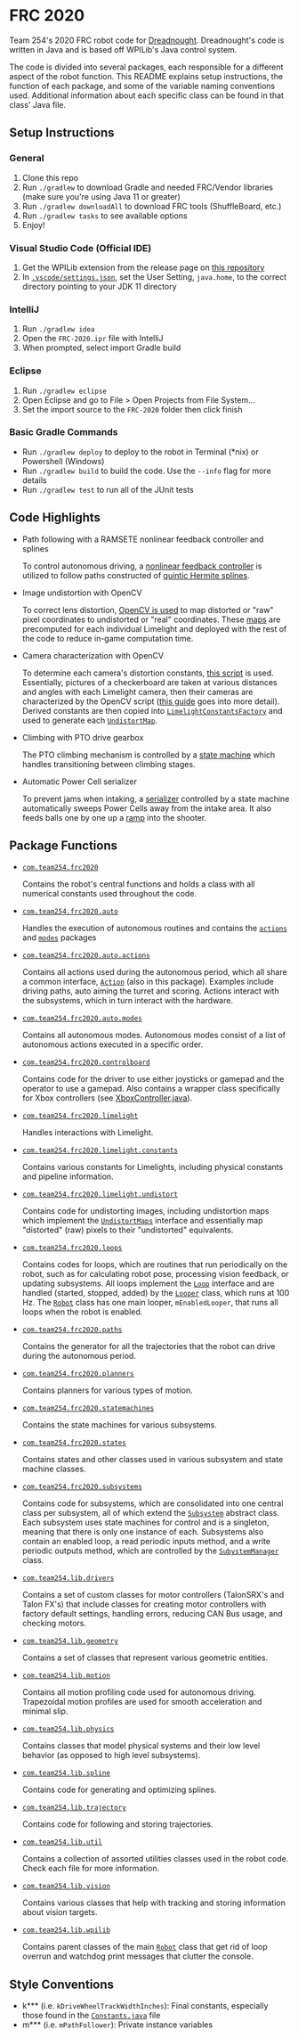 # FRC 2020

Team 254's 2020 FRC robot code for [Dreadnought](https://www.team254.com/first/2020/). Dreadnought's code is written in Java and is based off WPILib's Java control system.

The code is divided into several packages, each responsible for a different aspect of the robot function. This README explains setup instructions, the function of each package, and some of the variable naming conventions used. Additional information about each specific class can be found in that class' Java file.
## Setup Instructions

### General
1. Clone this repo
1. Run `./gradlew` to download Gradle and needed FRC/Vendor libraries (make sure you're using Java 11 or greater)
1. Run `./gradlew downloadAll` to download FRC tools (ShuffleBoard, etc.)
1. Run `./gradlew tasks` to see available options
1. Enjoy!

### Visual Studio Code (Official IDE)
1. Get the WPILib extension from the release page on [this repository](https://github.com/wpilibsuite/allwpilib/releases/latest)
2. In [`.vscode/settings.json`](.vscode/settings.json), set the User Setting, `java.home`, to the correct directory pointing to your JDK 11 directory

### IntelliJ
1. Run `./gradlew idea`
1. Open the `FRC-2020.ipr` file with IntelliJ
1. When prompted, select import Gradle build

### Eclipse
1. Run `./gradlew eclipse`
1. Open Eclipse and go to File > Open Projects from File System...
1. Set the import source to the `FRC-2020` folder then click finish

### Basic Gradle Commands
* Run `./gradlew deploy` to deploy to the robot in Terminal (*nix) or Powershell (Windows)
* Run `./gradlew build` to build the code.  Use the `--info` flag for more details
* Run `./gradlew test` to run all of the JUnit tests

## Code Highlights
- Path following with a RAMSETE nonlinear feedback controller and splines

  To control autonomous driving, a [nonlinear feedback controller](src/main/java/com/team254/frc2020/planners/DriveMotionPlanner.java#L225) is utilized to follow paths constructed of [quintic Hermite splines](src/main/java/com/team254/lib/spline/QuinticHermiteSpline.java).

- Image undistortion with OpenCV

  To correct lens distortion, [OpenCV is used](src/test/java/com/team254/frc2020/limelight/UndistortMapFileWriterTest.java) to map distorted or "raw" pixel coordinates to undistorted or "real" coordinates. These [maps](src/main/java/com/team254/frc2020/limelight/undistort/precomputedmaps) are precomputed for each individual Limelight and deployed with the rest of the code to reduce in-game computation time.

- Camera characterization with OpenCV

  To determine each camera's distortion constants, [this script](calibration/main.py) is used. Essentially, pictures of a checkerboard are taken at various distances and angles with each Limelight camera, then their cameras are characterized by the OpenCV script ([this guide](https://docs.opencv.org/4.5.2/dc/dbb/tutorial_py_calibration.html) goes into more detail). Derived constants are then copied into [`LimelightConstantsFactory`](src/main/java/com/team254/frc2020/limelight/constants/LimelightConstantsFactory.java) and used to generate each [`UndistortMap`](src/main/java/com/team254/frc2020/limelight/undistort/UndistortMap.java).

- Climbing with PTO drive gearbox

  The PTO climbing mechanism is controlled by a [state machine](src/main/java/com/team254/frc2020/statemachines/ClimbingStateMachine.java) which handles transitioning between climbing stages.

- Automatic Power Cell serializer

  To prevent jams when intaking, a [serializer](src/main/java/com/team254/frc2020/subsystems/Serializer.java) controlled by a state machine automatically sweeps Power Cells away from the intake area. It also feeds balls one by one up a [ramp](src/main/java/com/team254/frc2020/subsystems/Serializer.java#L65) into the shooter.


## Package Functions
- [`com.team254.frc2020`](src/main/java/com/team254/frc2020)

  Contains the robot's central functions and holds a class with all numerical constants used throughout the code. 

- [`com.team254.frc2020.auto`](src/main/java/com/team254/frc2020/auto)

  Handles the execution of autonomous routines and contains the [`actions`](src/main/java/com/team254/frc2020/auto/actions) and [`modes`](src/main/java/com/team254/frc2020/auto/modes) packages

- [`com.team254.frc2020.auto.actions`](src/main/java/com/team254/frc2020/auto/actions)
  
  Contains all actions used during the autonomous period, which all share a common interface, [`Action`](src/main/java/com/team254/frc2020/auto/actions/Action.java) (also in this package). Examples include driving paths, auto aiming the turret and scoring. Actions interact with the subsystems, which in turn interact with the hardware.

- [`com.team254.frc2020.auto.modes`](src/main/java/com/team254/frc2020/auto/modes)
  
  Contains all autonomous modes. Autonomous modes consist of a list of autonomous actions executed in a specific order.

- [`com.team254.frc2020.controlboard`](src/main/java/com/team254/frc2020/controlboard)
  
  Contains code for the driver to use either joysticks or gamepad and the operator to use a gamepad. Also contains a wrapper class specifically for Xbox controllers (see [XboxController.java](src/main/java/com/team254/frc2020/controlboard/XboxController.java)).

- [`com.team254.frc2020.limelight`](src/main/java/com/team254/frc2020/limelight)

  Handles interactions with Limelight.

- [`com.team254.frc2020.limelight.constants`](src/main/java/com/team254/frc2020/limelight/constants)
  
  Contains various constants for Limelights, including physical constants and pipeline information.

- [`com.team254.frc2020.limelight.undistort`](src/main/java/com/team254/frc2020/limelight/undistort)

  Contains code for undistorting images, including undistortion maps which implement the [`UndistortMaps`](src/main/java/com/team254/frc2020/limelight/undistort/UndistortMap.java) interface and essentially map "distorted" (raw) pixels to their "undistorted" equivalents. 

- [`com.team254.frc2020.loops`](src/main/java/com/team254/frc2020/loops)
  
  Contains codes for loops, which are routines that run periodically on the robot, such as for calculating robot pose, processing vision feedback, or updating subsystems. All loops implement the [`Loop`](src/main/java/com/team254/frc2020/loops/Loop.java) interface and are handled (started, stopped, added) by the [`Looper`](src/main/java/com/team254/frc2020/loops/Looper.java) class, which runs at 100 Hz. The [`Robot`](src/main/java/com/team254/frc2020/Robot.java) class has one main looper, `mEnabledLooper`, that runs all loops when the robot is enabled.

- [`com.team254.frc2020.paths`](src/main/java/com/team254/frc2020/paths)

  Contains the generator for all the trajectories that the robot can drive during the autonomous period.

- [`com.team254.frc2020.planners`](src/main/java/com/team254/frc2020/planners)
  
  Contains planners for various types of motion.

- [`com.team254.frc2020.statemachines`](src/main/java/com/team254/frc2020/statemachines)
  
  Contains the state machines for various subsystems.

- [`com.team254.frc2020.states`](src/main/java/com/team254/frc2020/states)
  
  Contains states and other classes used in various subsystem and state machine classes.

- [`com.team254.frc2020.subsystems`](src/main/java/com/team254/frc2020/subsystems)
  
  Contains code for subsystems, which are consolidated into one central class per subsystem, all of which extend the [`Subsystem`](src/main/java/com/team254/frc2020/subsystems/Subsystem.java) abstract class. Each subsystem uses state machines for control and is a singleton, meaning that there is only one instance of each. Subsystems also contain an enabled loop, a read periodic inputs method, and a write periodic outputs method, which are controlled by the [`SubystemManager`](src/main/java/com/team254/frc2020/SubsystemManager.java) class.

- [`com.team254.lib.drivers`](src/main/java/com/team254/lib/drivers)
  
  Contains a set of custom classes for motor controllers (TalonSRX's and Talon FX's) that include classes for creating motor controllers with factory default settings, handling errors, reducing CAN Bus usage, and checking motors.

- [`com.team254.lib.geometry`](src/main/java/com/team254/lib/geometry)
  
  Contains a set of classes that represent various geometric entities.

- [`com.team254.lib.motion`](src/main/java/com/team254/lib/motion)
  
  Contains all motion profiling code used for autonomous driving. Trapezoidal motion profiles are used for smooth acceleration and minimal slip.

- [`com.team254.lib.physics`](src/main/java/com/team254/lib/physics)
  
  Contains classes that model physical systems and their low level behavior (as opposed to high level subsystems).

- [`com.team254.lib.spline`](src/main/java/com/team254/lib/spline)
  
  Contains code for generating and optimizing splines.

- [`com.team254.lib.trajectory`](src/main/java/com/team254/lib/trajectory)

  Contains code for following and storing trajectories.

- [`com.team254.lib.util`](src/main/java/com/team254/lib/util)
  
  Contains a collection of assorted utilities classes used in the robot code. Check each file for more information.

- [`com.team254.lib.vision`](src/main/java/com/team254/lib/vision)
  
  Contains various classes that help with tracking and storing information about vision targets.

- [`com.team254.lib.wpilib`](src/main/java/com/team254/lib/wpilib)
  
  Contains parent classes of the main [`Robot`](src/main/java/com/team254/frc2020/Robot.java) class that get rid of loop overrun and watchdog print messages that clutter the console.

## Style Conventions
- k*** (i.e. `kDriveWheelTrackWidthInches`): Final constants, especially those found in the [`Constants.java`](src/main/java/com/team254/frc2020/Constants.java) file
- m*** (i.e. `mPathFollower`): Private instance variables
